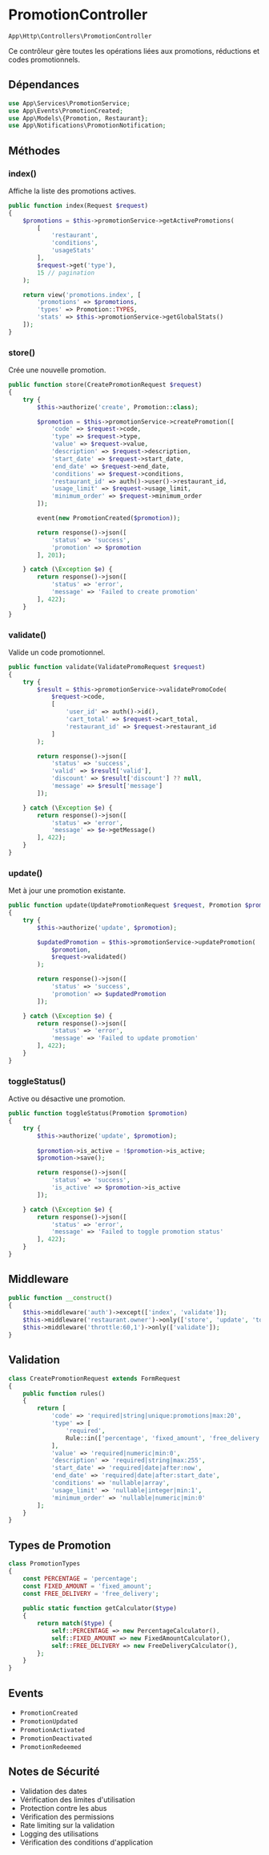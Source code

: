 # PromotionController

`App\Http\Controllers\PromotionController`

Ce contrôleur gère toutes les opérations liées aux promotions, réductions et codes promotionnels.

## Dépendances

```php
use App\Services\PromotionService;
use App\Events\PromotionCreated;
use App\Models\{Promotion, Restaurant};
use App\Notifications\PromotionNotification;
```

## Méthodes

### index()

Affiche la liste des promotions actives.

```php
public function index(Request $request)
{
    $promotions = $this->promotionService->getActivePromotions(
        [
            'restaurant',
            'conditions',
            'usageStats'
        ],
        $request->get('type'),
        15 // pagination
    );

    return view('promotions.index', [
        'promotions' => $promotions,
        'types' => Promotion::TYPES,
        'stats' => $this->promotionService->getGlobalStats()
    ]);
}
```

### store()

Crée une nouvelle promotion.

```php
public function store(CreatePromotionRequest $request)
{
    try {
        $this->authorize('create', Promotion::class);

        $promotion = $this->promotionService->createPromotion([
            'code' => $request->code,
            'type' => $request->type,
            'value' => $request->value,
            'description' => $request->description,
            'start_date' => $request->start_date,
            'end_date' => $request->end_date,
            'conditions' => $request->conditions,
            'restaurant_id' => auth()->user()->restaurant_id,
            'usage_limit' => $request->usage_limit,
            'minimum_order' => $request->minimum_order
        ]);

        event(new PromotionCreated($promotion));

        return response()->json([
            'status' => 'success',
            'promotion' => $promotion
        ], 201);

    } catch (\Exception $e) {
        return response()->json([
            'status' => 'error',
            'message' => 'Failed to create promotion'
        ], 422);
    }
}
```

### validate()

Valide un code promotionnel.

```php
public function validate(ValidatePromoRequest $request)
{
    try {
        $result = $this->promotionService->validatePromoCode(
            $request->code,
            [
                'user_id' => auth()->id(),
                'cart_total' => $request->cart_total,
                'restaurant_id' => $request->restaurant_id
            ]
        );

        return response()->json([
            'status' => 'success',
            'valid' => $result['valid'],
            'discount' => $result['discount'] ?? null,
            'message' => $result['message']
        ]);

    } catch (\Exception $e) {
        return response()->json([
            'status' => 'error',
            'message' => $e->getMessage()
        ], 422);
    }
}
```

### update()

Met à jour une promotion existante.

```php
public function update(UpdatePromotionRequest $request, Promotion $promotion)
{
    try {
        $this->authorize('update', $promotion);

        $updatedPromotion = $this->promotionService->updatePromotion(
            $promotion,
            $request->validated()
        );

        return response()->json([
            'status' => 'success',
            'promotion' => $updatedPromotion
        ]);

    } catch (\Exception $e) {
        return response()->json([
            'status' => 'error',
            'message' => 'Failed to update promotion'
        ], 422);
    }
}
```

### toggleStatus()

Active ou désactive une promotion.

```php
public function toggleStatus(Promotion $promotion)
{
    try {
        $this->authorize('update', $promotion);
        
        $promotion->is_active = !$promotion->is_active;
        $promotion->save();

        return response()->json([
            'status' => 'success',
            'is_active' => $promotion->is_active
        ]);

    } catch (\Exception $e) {
        return response()->json([
            'status' => 'error',
            'message' => 'Failed to toggle promotion status'
        ], 422);
    }
}
```

## Middleware

```php
public function __construct()
{
    $this->middleware('auth')->except(['index', 'validate']);
    $this->middleware('restaurant.owner')->only(['store', 'update', 'toggleStatus']);
    $this->middleware('throttle:60,1')->only(['validate']);
}
```

## Validation

```php
class CreatePromotionRequest extends FormRequest
{
    public function rules()
    {
        return [
            'code' => 'required|string|unique:promotions|max:20',
            'type' => [
                'required',
                Rule::in(['percentage', 'fixed_amount', 'free_delivery'])
            ],
            'value' => 'required|numeric|min:0',
            'description' => 'required|string|max:255',
            'start_date' => 'required|date|after:now',
            'end_date' => 'required|date|after:start_date',
            'conditions' => 'nullable|array',
            'usage_limit' => 'nullable|integer|min:1',
            'minimum_order' => 'nullable|numeric|min:0'
        ];
    }
}
```

## Types de Promotion

```php
class PromotionTypes
{
    const PERCENTAGE = 'percentage';
    const FIXED_AMOUNT = 'fixed_amount';
    const FREE_DELIVERY = 'free_delivery';
    
    public static function getCalculator($type)
    {
        return match($type) {
            self::PERCENTAGE => new PercentageCalculator(),
            self::FIXED_AMOUNT => new FixedAmountCalculator(),
            self::FREE_DELIVERY => new FreeDeliveryCalculator(),
        };
    }
}
```

## Events

- `PromotionCreated`
- `PromotionUpdated`
- `PromotionActivated`
- `PromotionDeactivated`
- `PromotionRedeemed`

## Notes de Sécurité

- Validation des dates
- Vérification des limites d'utilisation
- Protection contre les abus
- Vérification des permissions
- Rate limiting sur la validation
- Logging des utilisations
- Vérification des conditions d'application 
